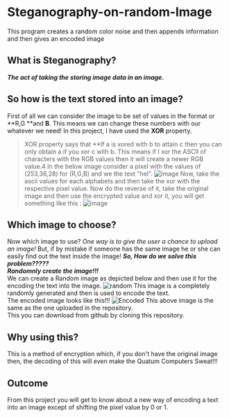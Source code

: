 # Steganography-on-random-Image
This program creates a random color noise and then appends information and then gives an encoded image
## What is Steganography?
***The act of taking the storing image data in an image.***
## **So how is the text stored into an image?**
First of all we can consider the image to be set of values in the format or **R,G **and **B**. 
This means we can change these numbers with our whatever we need!
In this project, I have used the **XOR** property.
> XOR property says that **If a is xored with b to attain c then you can only obtain a if you xor c with b.
This means if I xor the ASCII of characters with the RGB values then it will create a newer RGB value.4
In the below image consider a pixel with the values of (253,36,28) for (R,G,B) and we the text "hel". 
![image](https://user-images.githubusercontent.com/99396752/182440681-4a0199f1-ba4e-41f3-906a-d48a5189bec7.png)
Now, take the ascii values for each alphabets and then take the xor with the respective pixel value.
Now do the reverse of it, take the original image and then use the encrypted value and xor it, you will get something like this : 
![image](https://user-images.githubusercontent.com/99396752/182442905-75efe954-91cd-4ec7-a244-b4b9662d8eb7.png)
## **Which image to choose?**
Now which image to use?
*One way is to give the user a chance to upload an image!*
But, if by mistake if someone has the same image he or she can easily find out the text inside the image!
***So, How do we solve this problem?????***<br>
***Randomnly create the image!!!***<br>
We can create a Random image as depicted below and then use it for the encoding the text into the image.
![random](https://user-images.githubusercontent.com/99396752/182443147-0c7f557d-bdaf-487e-a9fa-3b4929d140d3.png)
This image is a completely randomly generated and then is used to encode the text.<br>
The encoded image looks like this!!!
![Encoded](https://user-images.githubusercontent.com/99396752/182443406-879f8c0a-8ca2-4dbe-a9ff-5ff0f9fef11e.png)
This above image is the same as the one uploaded in the repository. <br>
This you can download from github by cloning this repository.
## **Why using this?**
This is a method of encryption which, if you don't have the original image then, the decoding of this will even make the Quatum Computers Sweat!!!
## **Outcome**
From this project you will get to know about a new way of encoding a text into an image except of shifting the pixel value by 0 or 1.

